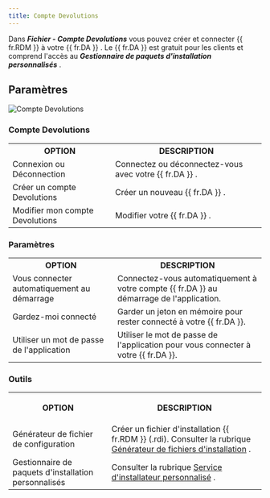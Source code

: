 ```yaml
---
title: Compte Devolutions
---
```

Dans ***Fichier - Compte Devolutions*** vous pouvez créer et connecter {{ fr.RDM }} à votre {{ fr.DA }} . Le {{ fr.DA }} est gratuit pour les clients et comprend l&apos;accès au ***Gestionnaire de paquets d&apos;installation personnalisés*** .  

## Paramètres 

![Compte Devolutions](/img/fr/rdm/windows/clip10026.png) 

### Compte Devolutions 

<table>
	<tr>
		<th>
OPTION 
		</th>
		<th>
DESCRIPTION 
		</th>
	</tr>
	<tr>
		<td>
Connexion ou Déconnection 
		</td>
		<td>
Connectez ou déconnectez-vous avec votre {{ fr.DA }} . 
		</td>
	</tr>
	<tr>
		<td>
Créer un compte Devolutions 
		</td>
		<td>
Créer un nouveau {{ fr.DA }} . 
		</td>
	</tr>
	<tr>
		<td>
Modifier mon compte Devolutions 
		</td>
		<td>
Modifier votre {{ fr.DA }} . 
		</td>
	</tr>
</table>

### Paramètres 

<table>
	<tr>
		<th>
OPTION 
		</th>
		<th>
DESCRIPTION 
		</th>
	</tr>
	<tr>
		<td>
Vous connecter automatiquement au démarrage 
		</td>
		<td>
Connectez-vous automatiquement à votre compte {{ fr.DA }} au démarrage de l&apos;application. 
		</td>
	</tr>
	<tr>
		<td>
Gardez-moi connecté 
		</td>
		<td>
Garder un jeton en mémoire pour rester connecté à votre {{ fr.DA }}. 
		</td>
	</tr>
	<tr>
		<td>
Utiliser un mot de passe de l&apos;application 
		</td>
		<td>
Utiliser le mot de passe de l&apos;application pour vous connecter à votre {{ fr.DA }}. 
		</td>
	</tr>
</table>

### Outils 

<table>
	<tr>
		<th>

OPTION 
		</th>
		<th>
DESCRIPTION 
		</th>
	</tr>
	<tr>
		<td>
Générateur de fichier de configuration 
		</td>
		<td>
Créer un fichier d&apos;installation {{ fr.RDM }} (.rdi). Consulter la rubrique [Générateur de fichiers d&apos;installation](/fr/rdm/windows/installation/client/custom-installer-service/installer-file-generator/) . 
		</td>
	</tr>
	<tr>
		<td>
Gestionnaire de paquets d&apos;installation personnalisés 
		</td>
		<td>
Consulter la rubrique [Service d&apos;installateur personnalisé](/fr/rdm/windows/installation/client/custom-installer-service/) . 
		</td>
	</tr>
</table>


